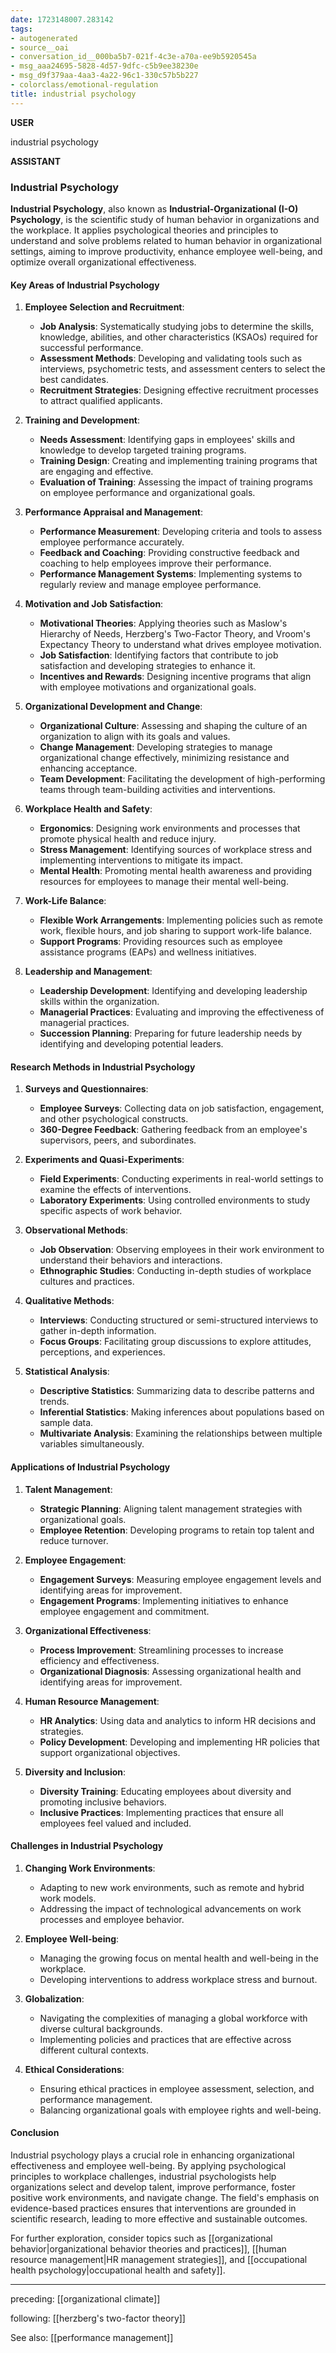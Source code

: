 ```yaml
---
date: 1723148007.283142
tags:
- autogenerated
- source__oai
- conversation_id__000ba5b7-021f-4c3e-a70a-ee9b5920545a
- msg_aaa24695-5828-4d57-9dfc-c5b9ee38230e
- msg_d9f379aa-4aa3-4a22-96c1-330c57b5b227
- colorclass/emotional-regulation
title: industrial psychology
---
```


**USER**

industrial psychology


**ASSISTANT**

### Industrial Psychology

**Industrial Psychology**, also known as **Industrial-Organizational (I-O) Psychology**, is the scientific study of human behavior in organizations and the workplace. It applies psychological theories and principles to understand and solve problems related to human behavior in organizational settings, aiming to improve productivity, enhance employee well-being, and optimize overall organizational effectiveness.

#### Key Areas of Industrial Psychology

1. **Employee Selection and Recruitment**:
   - **Job Analysis**: Systematically studying jobs to determine the skills, knowledge, abilities, and other characteristics (KSAOs) required for successful performance.
   - **Assessment Methods**: Developing and validating tools such as interviews, psychometric tests, and assessment centers to select the best candidates.
   - **Recruitment Strategies**: Designing effective recruitment processes to attract qualified applicants.

2. **Training and Development**:
   - **Needs Assessment**: Identifying gaps in employees' skills and knowledge to develop targeted training programs.
   - **Training Design**: Creating and implementing training programs that are engaging and effective.
   - **Evaluation of Training**: Assessing the impact of training programs on employee performance and organizational goals.

3. **Performance Appraisal and Management**:
   - **Performance Measurement**: Developing criteria and tools to assess employee performance accurately.
   - **Feedback and Coaching**: Providing constructive feedback and coaching to help employees improve their performance.
   - **Performance Management Systems**: Implementing systems to regularly review and manage employee performance.

4. **Motivation and Job Satisfaction**:
   - **Motivational Theories**: Applying theories such as Maslow's Hierarchy of Needs, Herzberg's Two-Factor Theory, and Vroom's Expectancy Theory to understand what drives employee motivation.
   - **Job Satisfaction**: Identifying factors that contribute to job satisfaction and developing strategies to enhance it.
   - **Incentives and Rewards**: Designing incentive programs that align with employee motivations and organizational goals.

5. **Organizational Development and Change**:
   - **Organizational Culture**: Assessing and shaping the culture of an organization to align with its goals and values.
   - **Change Management**: Developing strategies to manage organizational change effectively, minimizing resistance and enhancing acceptance.
   - **Team Development**: Facilitating the development of high-performing teams through team-building activities and interventions.

6. **Workplace Health and Safety**:
   - **Ergonomics**: Designing work environments and processes that promote physical health and reduce injury.
   - **Stress Management**: Identifying sources of workplace stress and implementing interventions to mitigate its impact.
   - **Mental Health**: Promoting mental health awareness and providing resources for employees to manage their mental well-being.

7. **Work-Life Balance**:
   - **Flexible Work Arrangements**: Implementing policies such as remote work, flexible hours, and job sharing to support work-life balance.
   - **Support Programs**: Providing resources such as employee assistance programs (EAPs) and wellness initiatives.

8. **Leadership and Management**:
   - **Leadership Development**: Identifying and developing leadership skills within the organization.
   - **Managerial Practices**: Evaluating and improving the effectiveness of managerial practices.
   - **Succession Planning**: Preparing for future leadership needs by identifying and developing potential leaders.

#### Research Methods in Industrial Psychology

1. **Surveys and Questionnaires**:
   - **Employee Surveys**: Collecting data on job satisfaction, engagement, and other psychological constructs.
   - **360-Degree Feedback**: Gathering feedback from an employee's supervisors, peers, and subordinates.

2. **Experiments and Quasi-Experiments**:
   - **Field Experiments**: Conducting experiments in real-world settings to examine the effects of interventions.
   - **Laboratory Experiments**: Using controlled environments to study specific aspects of work behavior.

3. **Observational Methods**:
   - **Job Observation**: Observing employees in their work environment to understand their behaviors and interactions.
   - **Ethnographic Studies**: Conducting in-depth studies of workplace cultures and practices.

4. **Qualitative Methods**:
   - **Interviews**: Conducting structured or semi-structured interviews to gather in-depth information.
   - **Focus Groups**: Facilitating group discussions to explore attitudes, perceptions, and experiences.

5. **Statistical Analysis**:
   - **Descriptive Statistics**: Summarizing data to describe patterns and trends.
   - **Inferential Statistics**: Making inferences about populations based on sample data.
   - **Multivariate Analysis**: Examining the relationships between multiple variables simultaneously.

#### Applications of Industrial Psychology

1. **Talent Management**:
   - **Strategic Planning**: Aligning talent management strategies with organizational goals.
   - **Employee Retention**: Developing programs to retain top talent and reduce turnover.

2. **Employee Engagement**:
   - **Engagement Surveys**: Measuring employee engagement levels and identifying areas for improvement.
   - **Engagement Programs**: Implementing initiatives to enhance employee engagement and commitment.

3. **Organizational Effectiveness**:
   - **Process Improvement**: Streamlining processes to increase efficiency and effectiveness.
   - **Organizational Diagnosis**: Assessing organizational health and identifying areas for improvement.

4. **Human Resource Management**:
   - **HR Analytics**: Using data and analytics to inform HR decisions and strategies.
   - **Policy Development**: Developing and implementing HR policies that support organizational objectives.

5. **Diversity and Inclusion**:
   - **Diversity Training**: Educating employees about diversity and promoting inclusive behaviors.
   - **Inclusive Practices**: Implementing practices that ensure all employees feel valued and included.

#### Challenges in Industrial Psychology

1. **Changing Work Environments**:
   - Adapting to new work environments, such as remote and hybrid work models.
   - Addressing the impact of technological advancements on work processes and employee behavior.

2. **Employee Well-being**:
   - Managing the growing focus on mental health and well-being in the workplace.
   - Developing interventions to address workplace stress and burnout.

3. **Globalization**:
   - Navigating the complexities of managing a global workforce with diverse cultural backgrounds.
   - Implementing policies and practices that are effective across different cultural contexts.

4. **Ethical Considerations**:
   - Ensuring ethical practices in employee assessment, selection, and performance management.
   - Balancing organizational goals with employee rights and well-being.

#### Conclusion

Industrial psychology plays a crucial role in enhancing organizational effectiveness and employee well-being. By applying psychological principles to workplace challenges, industrial psychologists help organizations select and develop talent, improve performance, foster positive work environments, and navigate change. The field's emphasis on evidence-based practices ensures that interventions are grounded in scientific research, leading to more effective and sustainable outcomes.

For further exploration, consider topics such as [[organizational behavior|organizational behavior theories and practices]], [[human resource management|HR management strategies]], and [[occupational health psychology|occupational health and safety]].


---

preceding: [[organizational climate]]  


following: [[herzberg's two-factor theory]]

See also: [[performance management]]